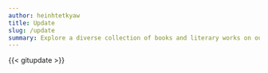 ```yaml
---
author: heinhtetkyaw
title: Update
slug: /update
summary: Explore a diverse collection of books and literary works on our website. Discover captivating stories, insightful non-fiction, and more.
---
```


{{< gitupdate >}}
